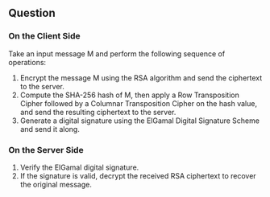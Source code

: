 ## Question

### On the Client Side
Take an input message M and perform the following sequence of operations:
1. Encrypt the message M using the RSA algorithm and send the ciphertext to the server.
2. Compute the SHA-256 hash of M, then apply a Row Transposition Cipher followed by a Columnar Transposition Cipher on the hash value, and send the resulting ciphertext to the server.
3. Generate a digital signature using the ElGamal Digital Signature Scheme and send it along.

### On the Server Side
1. Verify the ElGamal digital signature.
2. If the signature is valid, decrypt the received RSA ciphertext to recover the original message.
